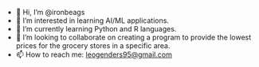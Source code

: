 - 👋 Hi, I’m @ironbeags
- 👀 I’m interested in learning AI/ML applications.
- 🌱 I’m currently learning Python and R languages.
- 💞️ I’m looking to collaborate on creating a program to provide the lowest prices for the grocery stores in a specific area.
- 📫 How to reach me: leogenders95@gmail.com

<!---
ironbeags/ironbeags is a ✨ special ✨ repository because its `README.md` (this file) appears on your GitHub profile.
You can click the Preview link to take a look at your changes.
--->
